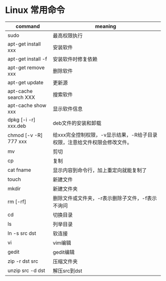 # Linux 常用命令
command                 |meaning        
------------------------|---------------
sudo                    |最高权限执行
apt-get install xxx     |安装软件
apt-get install -f      |安装软件时修复依赖
apt-get remove xxx      |删除软件
apt-get update          |更新源
apt-cache search XXX    |搜索软件
apt-cache show xxx      |显示软件信息
dpkg [-i -r] xxx.deb    |deb文件的安装和卸载   
chmod [-v -R] 777 xxx   |给xxx完全控制权限，-v显示结果，-R给子目录权限，注意给文件权限会修改文件。     
mv                      |剪切           
cp                      |复制
cat fname               |显示内容到命令行，加上重定向就能复制了
touch                   |新建文件
mkdir                   |新建文件夹
rm [-rf]                |删除文件或文件夹，-r表示删除子文件，-f表示不询问
cd                      |切换目录
ls                      |列举目录
ln -s src dst           |软连接
vi                      |vim编辑
gedit                   |gedit编辑
zip -r dst src          |压缩文件夹
unzip src -d dst        |解压src到dst
